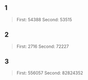 ## 1

> First: 54388
> Second: 53515

## 2

> First: 2716
> Second: 72227

## 3

> First: 556057
> Second: 82824352
